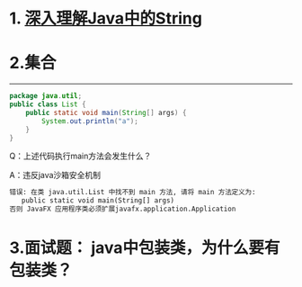 # 1. [深入理解Java中的String](https://www.cnblogs.com/xiaoxi/p/6036701.html)

# 2.集合

---

```JAVA
package java.util;
public class List {
    public static void main(String[] args) {
        System.out.println("a");
    }
}
```

Q：上述代码执行main方法会发生什么？

A：违反java沙箱安全机制

```tex
错误: 在类 java.util.List 中找不到 main 方法, 请将 main 方法定义为:
   public static void main(String[] args)
否则 JavaFX 应用程序类必须扩展javafx.application.Application
```

# 3.面试题： java中包装类，为什么要有包装类？

